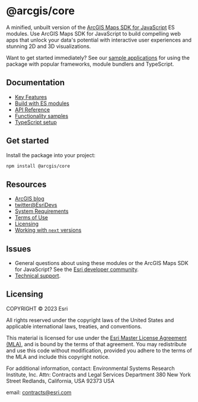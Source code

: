 # @arcgis/core

A minified, unbuilt version of the [ArcGIS Maps SDK for JavaScript](https://developers.arcgis.com/javascript/) ES modules. Use ArcGIS Maps SDK for JavaScript to build compelling web apps that unlock your data's potential with interactive user experiences and stunning 2D and 3D visualizations.

Want to get started immediately? See our [sample applications](https://github.com/Esri/jsapi-resources/tree/main/esm-samples) for using the package with popular frameworks, module bundlers and TypeScript. 

## Documentation

- [Key Features](https://developers.arcgis.com/javascript/latest/key-features/)  
- [Build with ES modules](https://developers.arcgis.com/javascript/latest/es-modules/)
- [API Reference](https://developers.arcgis.com/javascript/latest/api-reference/)
- [Functionality samples](https://developers.arcgis.com/javascript/latest/sample-code/)
- [TypeScript setup](https://developers.arcgis.com/javascript/latest/typescript-setup/)

## Get started

Install the package into your project:

```sh
npm install @arcgis/core
```

## Resources

- [ArcGIS blog](https://blogs.esri.com/esri/arcgis/tag/javascript/)
- [twitter@EsriDevs](https://twitter.com/EsriDevs)
- [System Requirements](https://developers.arcgis.com/javascript/latest/system-requirements/)
- [Terms of Use](https://www.esri.com/en-us/legal/terms/product-specific-scope-of-use)
- [Licensing](https://developers.arcgis.com/javascript/latest/licensing/)
- [Working with `next` versions](https://github.com/Esri/feedback-js-api-next/blob/main/README.md)

## Issues

- General questions about using these modules or the ArcGIS Maps SDK for JavaScript? See the [Esri developer community](https://community.esri.com/t5/arcgis-api-for-javascript/ct-p/arcgis-api-for-javascript).
- [Technical support](https://support.esri.com/).

## Licensing

COPYRIGHT © 2023 Esri

All rights reserved under the copyright laws of the United States
and applicable international laws, treaties, and conventions.

This material is licensed for use under the [Esri Master License
Agreement (MLA)](https://www.esri.com/content/dam/esrisites/en-us/media/legal/ma-full/ma-full.pdf), and is bound by the terms of that agreement.
You may redistribute and use this code without modification,
provided you adhere to the terms of the MLA and include this
copyright notice.

For additional information, contact:
Environmental Systems Research Institute, Inc.
Attn: Contracts and Legal Services Department
380 New York Street
Redlands, California, USA 92373
USA

email: contracts@esri.com
